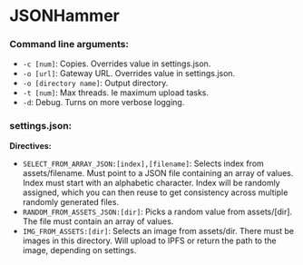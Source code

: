# JSONHammer

### Command line arguments:

- ``-c [num]``: Copies. Overrides value in settings.json.
- ``-o [url]``: Gateway URL. Overrides value in settings.json.
- ``-o [directory name]``: Output directory.
- ``-t [num]``: Max threads. Ie maximum upload tasks.
- ``-d``: Debug. Turns on more verbose logging.

### settings.json:

**Directives:**
- `SELECT_FROM_ARRAY_JSON:[index],[filename]`: Selects index from assets/filename. Must point to a JSON file containing an array of values. Index must start with an alphabetic character. Index will be randomly assigned, which you can then reuse to get consistency across multiple randomly generated files.
- `RANDOM_FROM_ASSETS_JSON:[dir]`: Picks a random value from assets/[dir]. The file must contain an array of values.
- `IMG_FROM_ASSETS:[dir]`: Selects an image from assets/dir. There must be images in this directory. Will upload to IPFS or return the path to the image, depending on settings.
